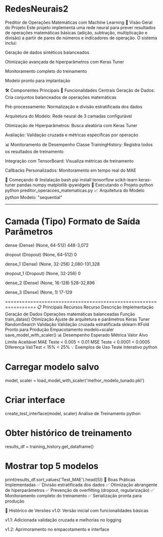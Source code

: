 # RedesNeurais2
Preditor de Operações Matemáticas com Machine Learning
📌 Visão Geral do Projeto
Este projeto implementa uma rede neural para prever resultados de operações matemáticas básicas (adição, subtração, multiplicação e divisão) a partir de pares de números e indicadores de operação. O sistema inclui:

Geração de dados sintéticos balanceados

Otimização avançada de hiperparâmetros com Keras Tuner

Monitoramento completo do treinamento

Modelo pronto para implantação

🛠 Componentes Principais
🔧 Funcionalidades Centrais
Geração de Dados: Cria conjuntos balanceados de operações matemáticas

Pré-processamento: Normalização e divisão estratificada dos dados

Arquitetura do Modelo: Rede neural de 3 camadas configurável

Otimização de Hiperparâmetros: Busca aleatória com Keras Tuner

Avaliação: Validação cruzada e métricas específicas por operação

📊 Monitoramento de Desempenho
Classe TrainingHistory: Registra todos os resultados de treinamento

Integração com TensorBoard: Visualiza métricas de treinamento

Callbacks Personalizados: Monitoramento em tempo real do MAE

🚀 Começando
⚙️ Instalação
bash
pip install tensorflow scikit-learn keras-tuner pandas numpy matplotlib ipywidgets
🏃 Executando o Projeto
python
python preditor_operacoes_matematicas.py
📈 Arquitetura do Modelo
python
Modelo: "sequential"
_________________________________________________________________
 Camada (Tipo)               Formato de Saída         Parâmetros   
=================================================================
 dense (Dense)               (None, 64-512)           448-3,072 
                                                                 
 dropout (Dropout)           (None, 64-512)           0         
                                                                 
 dense_1 (Dense)             (None, 32-256)           2,080-131,328
                                                                 
 dropout_1 (Dropout)         (None, 32-256)           0         
                                                                 
 dense_2 (Dense)             (None, 16-128)           528-32,896
                                                                 
 dense_3 (Dense)             (None, 1)                17-129    
                                                                 
=================================================================
📋 Principais Recursos
Recurso	Descrição	Implementação
Geração de Dados	Operações matemáticas balanceadas	Função train_datas()
Otimização	Ajuste de arquitetura e parâmetros	Keras Tuner RandomSearch
Validação	Validação cruzada estratificada	sklearn KFold
Pronto para Produção	Empacotamento modelo+scaler	save_model_with_scaler()
📊 Desempenho Esperado
Métrica	Valor Alvo	Limite Aceitável
MAE Teste	< 0.005	< 0.01
MSE Teste	< 0.0001	< 0.0005
Diferença Val/Test	< 15%	< 25%
💡 Exemplos de Uso
Teste Interativo
python
# Carregar modelo salvo
model, scaler = load_model_with_scaler('melhor_modelo_tunado.pkl')

# Criar interface
create_test_interface(model, scaler)
Análise de Treinamento
python
# Obter histórico de treinamento
results_df = training_history.get_dataframe()

# Mostrar top 5 modelos
print(results_df.sort_values('Test_MAE').head(5))
🌟 Boas Práticas Implementadas
✅ Divisão estratificada dos dados
✅ Otimização abrangente de hiperparâmetros
✅ Prevenção de overfitting (dropout, regularização)
✅ Monitoramento completo do treinamento
✅ Serialização pronta para produção

📅 Histórico de Versões
v1.0: Versão inicial com funcionalidades básicas

v1.1: Adicionada validação cruzada e melhorias no logging

v1.2: Aprimoramento no empacotamento e interface                
